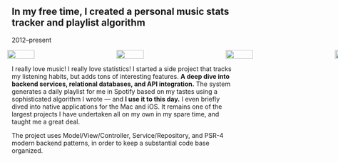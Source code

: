 ## In my free time, I created a personal music stats tracker and playlist algorithm

<p class="meta">2012–present</p>
<style> #playte-grid-thingy img { flex: 0 0 25%; width: 25%; }</style>

<div id="playte-grid-thingy" style="display: flex; width: 61.25rem; margin: 0 -12.625rem 0 -.625rem">
	<img src="{{ '/assets/playte/0.png' | url }}" alt="" />
	<img src="{{ '/assets/playte/1.png' | url }}" alt="" />
	<img src="{{ '/assets/playte/2.png' | url }}" alt="" />
	<img src="{{ '/assets/playte/3.png' | url }}" alt="" />
</div>

I really love music! I really love statistics! <!-- So I fell in love with Last.fm, a site that allows you to track exactly how much you've listened to various songs over time. Seeing potential for improvement, --> I started a side project that tracks my listening habits, but adds tons of interesting features. **A deep dive into backend services, relational databases, and API integration.** The system generates a daily playlist for me in Spotify based on my tastes using a sophisticated algorithm I wrote — and **I use it to this day.** I even briefly dived into native applications for the Mac and iOS. It remains one of the largest projects I have undertaken all on my own in my spare time, and taught me a great deal.

The project uses Model/View/Controller, Service/Repository, and PSR-4 modern backend patterns, in order to keep a substantial code base organized.
